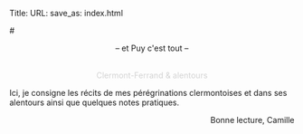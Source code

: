 Title:
URL:
save_as: index.html

[comment]: <> (<div style="text-align: center; color: DodgerBlue;">• Actu • Food & drink • City guide • Shopping • Pratique • Escapades •</div>)
#<div style="text-align: center;">– et Puy c'est tout –</div>
<div><br></div>
<div style="text-align: center; color: LightGray;">Clermont-Ferrand & alentours</div>


Ici, je consigne les récits de mes pérégrinations clermontoises et dans ses alentours ainsi que quelques notes pratiques.

<div style="text-align: right;">Bonne lecture, Camille</div>